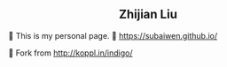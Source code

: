 <p align="center">
    <h2 align="center">Zhijian Liu</h2>
</p>

🍖 This is my personal page. 🔗 https://subaiwen.github.io/

🍜 Fork from http://koppl.in/indigo/
